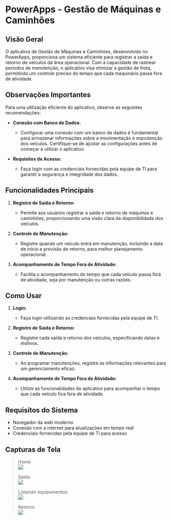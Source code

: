 # PowerApps - Gestão de Máquinas e Caminhões

## Visão Geral

O aplicativo de Gestão de Máquinas e Caminhões, desenvolvido no PowerApps, proporciona um sistema eficiente para registrar a saída e retorno de veículos da área operacional. Com a capacidade de rastrear períodos de manutenção, o aplicativo visa otimizar a gestão de frota, permitindo um controle preciso do tempo que cada maquinário passa fora de atividade.

## Observações Importantes

Para uma utilização eficiente do aplicativo, observe as seguintes recomendações:

- **Conexão com Banco de Dados:**
  - Configurar uma conexão com um banco de dados é fundamental para armazenar informações sobre a movimentação e manutenção dos veículos. Certifique-se de ajustar as configurações antes de começar a utilizar o aplicativo.

- **Requisitos de Acesso:**
  - Faça login com as credenciais fornecidas pela equipe de TI para garantir a segurança e integridade dos dados.

## Funcionalidades Principais

1. **Registro de Saída e Retorno:**
   - Permite aos usuários registrar a saída e retorno de máquinas e caminhões, proporcionando uma visão clara da disponibilidade dos veículos.

2. **Controle de Manutenção:**
   - Registre quando um veículo entra em manutenção, incluindo a data de início e previsão de retorno, para melhor planejamento operacional.

3. **Acompanhamento de Tempo Fora de Atividade:**
   - Facilita o acompanhamento do tempo que cada veículo passa fora de atividade, seja por manutenção ou outras razões.

## Como Usar

1. **Login:**
   - Faça login utilizando as credenciais fornecidas pela equipe de TI.

2. **Registro de Saída e Retorno:**
   - Registre cada saída e retorno dos veículos, especificando datas e motivos.

3. **Controle de Manutenção:**
   - Ao programar manutenções, registre as informações relevantes para um gerenciamento eficaz.

4. **Acompanhamento de Tempo Fora de Atividade:**
   - Utilize as funcionalidades do aplicativo para acompanhar o tempo que cada veículo fica fora de atividade.

## Requisitos do Sistema

- Navegador da web moderno
- Conexão com a internet para atualizações em tempo real
- Credenciais fornecidas pela equipe de TI para acesso

## Capturas de Tela
>Home\
![](./imgs/home.png)

>Saída\
![](./imgs/saida.png)

>Listando equipamentos\
![](./imgs/lista%20manutencao.png)

>Retorno\
![](./imgs/retorno.png)

